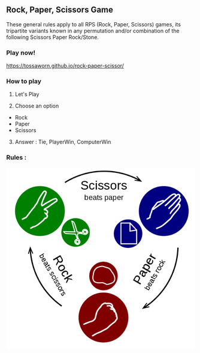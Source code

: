 ## Rock, Paper, Scissors Game

These general rules apply to all RPS (Rock, Paper, Scissors) games, its tripartite variants known in any permutation and/or combination of the following Scissors Paper Rock/Stone.

### Play now!
  https://tossaworn.github.io/rock-paper-scissor/

### How to play

1. Let's Play

2. Choose an option
  - Rock
  - Paper
  - Scissors
  
3. Answer : Tie, PlayerWin, ComputerWin 

### Rules :

![rps-rules](./RPS.png)
